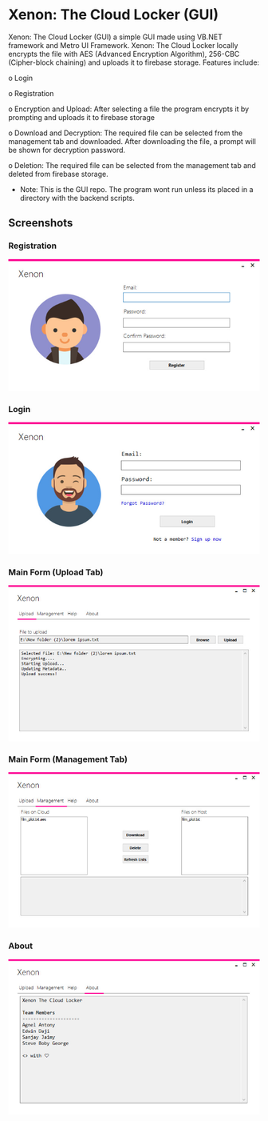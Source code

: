 <h1>Xenon: The Cloud Locker (GUI)</h1>
 
 Xenon: The Cloud Locker (GUI) a simple GUI made using VB.NET framework and Metro UI Framework. Xenon: The Cloud Locker locally encrypts the file with AES (Advanced Encryption Algorithm), 256-CBC (Cipher-block chaining) and uploads it to firebase storage. Features include:
 
 o Login  

 o Registration  
 
 o Encryption and Upload:
 After selecting a file the program encrypts it by prompting and uploads it to firebase storage 

 o Download and Decryption:
 The required file can be selected from the management tab and downloaded. After downloading the file, a prompt will be shown for decryption password.

 o Deletion:
 The required file can be selected from the management tab and deleted from firebase storage.

* Note: This is the GUI repo. The program wont run unless its placed in a directory with the backend scripts.  

<h2> Screenshots </h2>
<h3> Registration </h3>

![Registration](https://raw.githubusercontent.com/Maverick-2000/Xenon-GUI/master/Screenshots/screenie-0.jpg)

<h3> Login </h3>

![Login](https://raw.githubusercontent.com/Maverick-2000/Xenon-GUI/master/Screenshots/screenie-1.jpg)

<h3> Main Form (Upload Tab) </h3>

![Main Form (Upload Tab)](https://raw.githubusercontent.com/Maverick-2000/Xenon-GUI/master/Screenshots/screenie-2.jpg)

<h3> Main Form (Management Tab) </h3>

![Main Form (Management Tab)](https://raw.githubusercontent.com/Maverick-2000/Xenon-GUI/master/Screenshots/screenie-4.jpg)

<h3> About </h3>

![About](https://raw.githubusercontent.com/Maverick-2000/Xenon-GUI/master/Screenshots/screenie-6.jpg)